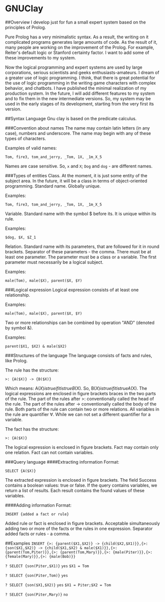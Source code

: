 # GNUClay
##Overview
I develop just for fun a small expert system based on the principles of Prolog.

Pure Prolog has a very minimalistic syntax.
As a result, the writing on it complicated programs generates large amounts of code.
As the result of it, many people are working on the improvement of the Prolog.
For example, Reiter's default logic or Stanford certainty factor.
I want to add some of these improvements to my system.

Now the logical programming and expert systems are used by large corporations, serious scientists and geeks enthusiasts-amateurs.
I dream of a greater use of logic programming.
I think, that there is great potential for the use of logic programming in the writing game characters with complex behavior, and chatbots.
I have published the minimal realization of my production system.
In the future, I will add different features to my system and to fix them in the new intermediate versions.
So, my system may be used in the early stages of its development, starting from the very first its version.

##Syntax
Language Gnu clay is based on the predicate calculus.

###Convention about names
The name may contain latin letters (in any case), numbers and underscore.
The name may begin with any of these types of characters.

Examples of valid names:

`Tom, fire3, tom_and_jerry, _Tom, 1X, _1m_X_5`

Names are case sensitive.
So, `x` and `X`; `Dog` and `dog` - are different names.

###Types of entities
Class. At the moment, it is just some entity of the subject area.
In the future, it will be a class in terms of object-oriented programming.
Standard name. Globally unique.

Examples: 

`Tom, fire3, tom_and_jerry, _Tom, 1X, _1m_X_5`

Variable. Standard name with the symbol $ before its. It is unique within its rule.

Examples: 

`$dog, $X, $Z_1`

Relation. Standard name with its parameters, that are followed for it in round brackets.
Separator of these parameters - the comma.
There must be at least one parameter.
The parameter must be a class or a variable.
The first parameter must necessarily be a logical subject.

Examples: 

`male(Tom), male($X), parent($X, $Y)`


###Logical expression
Logical expression consists of at least one relationship.

Examples: 

`male(Tom), male($X), parent($X, $Y)`

Two or more relationships can be combined by operation "AND" (denoted by symbol &).

Examples: 

`parent($X1, $X2) & male($X2)`

###Structures of the language
The language consists of facts and rules, like Prolog.

The rule has the structure:

`>: {A($X)} -> {B($X)}`

Which means: A($X) is true if it is true B($X).
So, B($X) is true if it is true A($X).
The logical expressions are enclosed in figure brackets braces in the two parts of the rule.
The part of the rules after >: conventionally called the head of the rule.
The part of the rules after -> conventionally called the body of the rule.
Both parts of the rule can contain two or more relations.
All variables in the rule are quantifier ∀.
While we can not set a different quantifier for a variable.

The fact has the structure:

`>: {A($X)}`

The logical expression is enclosed in figure brackets.
Fact may contain only one relation.
Fact can not contain variables.

###Query language
####Extracting information
Format: 

`SELECT {A($X)}`

The extracted expression is enclosed in figure brackets.
The field Success contains a boolean values: true or false.
If the query contains variables, we return a list of results.
Each result contains the found values of these variables.

####Adding information
Format: 

`INSERT {added a fact or rule}`

Added rule or fact is enclosed in figure brackets.
Acceptable simultaneously adding two or more of the facts or the rules in one expression.
Separator added facts or rules - a comma.

##Examples
`INSERT {>: {parent($X1,$X2)} -> {child($X2,$X1)}},{>: {son($X1,$X2)} -> {child($X1,$X2) & male($X1)}},{>: {parent(Tom,Piter)}},{>: {parent(Tom,Mary)}},{>: {male(Piter)}},{>: {female(Mary)}},{>: {male(Bob)}}`

`? SELECT {son(Piter,$X1)}`
`yes`
`$X1 = Tom`

`? SELECT {son(Piter,Tom)}`
`yes`

`? SELECT {son($X1,$X2)}`
`yes`
`$X1 = Piter;$X2 = Tom`

`? SELECT {son(Piter,Mary)}`
`no`